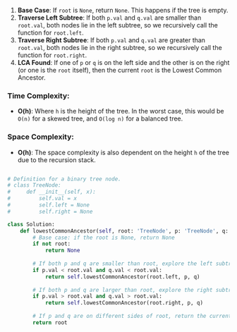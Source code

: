 1. **Base Case**: If `root` is `None`, return `None`. This happens if the tree is empty.
2. **Traverse Left Subtree**: If both `p.val` and `q.val` are smaller than `root.val`, both nodes lie in the left subtree, so we recursively call the function for `root.left`.
3. **Traverse Right Subtree**: If both `p.val` and `q.val` are greater than `root.val`, both nodes lie in the right subtree, so we recursively call the function for `root.right`.
4. **LCA Found**: If one of `p` or `q` is on the left side and the other is on the right (or one is the `root` itself), then the current `root` is the Lowest Common Ancestor.

### Time Complexity:

- **O(h)**: Where `h` is the height of the tree. In the worst case, this would be `O(n)` for a skewed tree, and `O(log n)` for a balanced tree.

### Space Complexity:

- **O(h)**: The space complexity is also dependent on the height `h` of the tree due to the recursion stack.

```python

# Definition for a binary tree node.
# class TreeNode:
#     def __init__(self, x):
#         self.val = x
#         self.left = None
#         self.right = None

class Solution:
    def lowestCommonAncestor(self, root: 'TreeNode', p: 'TreeNode', q: 'TreeNode') -> 'TreeNode':
        # Base case: if the root is None, return None
        if not root:
            return None
        
        # If both p and q are smaller than root, explore the left subtree
        if p.val < root.val and q.val < root.val:
            return self.lowestCommonAncestor(root.left, p, q)
        
        # If both p and q are larger than root, explore the right subtree
        if p.val > root.val and q.val > root.val:
            return self.lowestCommonAncestor(root.right, p, q)
        
        # If p and q are on different sides of root, return the current root as LCA
        return root



```